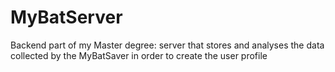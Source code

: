 # MyBatServer
Backend part of my Master degree: server that stores and analyses the data collected by the MyBatSaver in order to create the user profile
